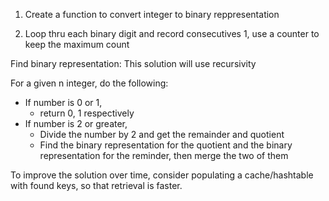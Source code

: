 1. Create a function to convert integer to binary reppresentation

2. Loop thru each binary digit and record consecutives 1, use a counter to keep the maximum count

Find binary representation:
This solution will use recursivity

For a given n integer, do the following:

- If number is 0 or 1,
    - return 0, 1 respectively
- If number is 2 or greater,
    - Divide the number by 2 and get the remainder and quotient
    - Find the binary representation for the quotient and the binary representation for the reminder, then merge the two of them

To improve the solution over time, consider populating a cache/hashtable with found keys, so that retrieval is faster.